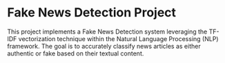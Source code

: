 # Fake News Detection Project

This project implements a Fake News Detection system leveraging the TF-IDF vectorization technique within the Natural Language Processing (NLP) framework. The goal is to accurately classify news articles as either authentic or fake based on their textual content.



